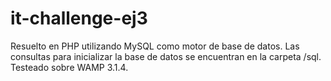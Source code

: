 # it-challenge-ej3

Resuelto en PHP utilizando MySQL como motor de base de datos.
Las consultas para inicializar la base de datos se encuentran en la carpeta /sql.
Testeado sobre WAMP 3.1.4.




